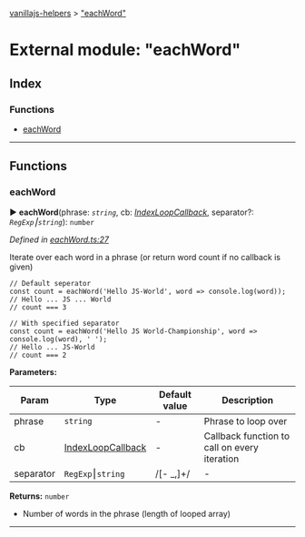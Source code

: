[vanillajs-helpers](../README.md) > ["eachWord"](../modules/_eachword_.md)



# External module: "eachWord"

## Index

### Functions

* [eachWord](_eachword_.md#eachword)



---
## Functions
<a id="eachword"></a>

###  eachWord

► **eachWord**(phrase: *`string`*, cb: *[IndexLoopCallback](_indexloop_.md#indexloopcallback)*, separator?: *`RegExp`⎮`string`*): `number`



*Defined in [eachWord.ts:27](https://github.com/Tokimon/vanillajs-helpers/blob/d7b5019/eachWord.ts#L27)*



Iterate over each word in a phrase (or return word count if no callback is given)

    // Default seperator
    const count = eachWord('Hello JS-World', word => console.log(word));
    // Hello ... JS ... World
    // count === 3
    
    // With specified separator
    const count = eachWord('Hello JS World-Championship', word => console.log(word), ' ');
    // Hello ... JS-World
    // count === 2


**Parameters:**

| Param | Type | Default value | Description |
| ------ | ------ | ------ | ------ |
| phrase | `string`  | - |   Phrase to loop over |
| cb | [IndexLoopCallback](_indexloop_.md#indexloopcallback)  | - |   Callback function to call on every iteration |
| separator | `RegExp`⎮`string`  |  /[- _,]+/ |   - |





**Returns:** `number`
- Number of words in the phrase (length of looped array)






___


